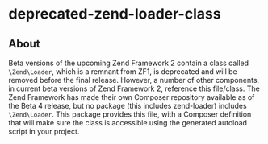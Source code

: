 # deprecated-zend-loader-class

## About

Beta versions of the upcoming Zend Framework 2 contain a class called ``\Zend\Loader``, which is a remnant from ZF1, is deprecated and will be removed before the final release.  However, a number of other components, in current beta versions of Zend Framework 2, reference this file/class.  The Zend Framework has made their own Composer repository available as of the Beta 4 release, but no package (this includes zend-loader) includes ``\Zend\Loader``.  This package provides this file, with a Composer definition that will make sure the class is accessible using the generated autoload script in your project.